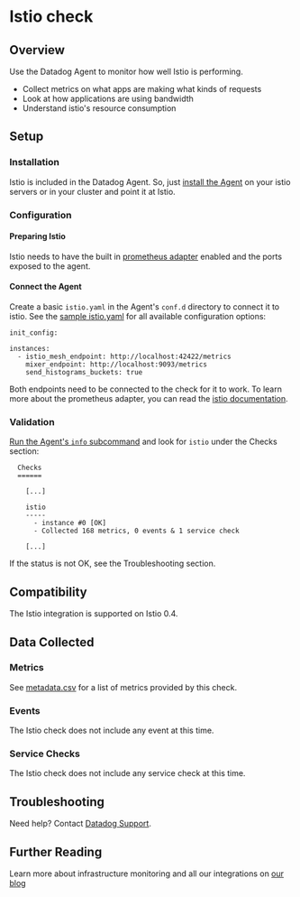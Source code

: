 # Istio check

## Overview

Use the Datadog Agent to monitor how well Istio is performing.

* Collect metrics on what apps are making what kinds of requests
* Look at how applications are using bandwidth
* Understand istio's resource consumption

## Setup
### Installation

Istio is included in the Datadog Agent. So, just [install the Agent](https://app.datadoghq.com/account/settings#agent) on your istio servers or in your cluster and point it at Istio.

### Configuration

#### Preparing Istio

Istio needs to have the built in [prometheus adapter](https://istio.io/docs/tasks/telemetry/querying-metrics.html#about-the-prometheus-add-on) enabled and the ports exposed to the agent.

#### Connect the Agent

Create a basic `istio.yaml` in the Agent's `conf.d` directory to connect it to istio. See the [sample istio.yaml](https://github.com/DataDog/integrations-core/blob/master/istio/conf.yaml.example) for all available configuration options:

```
init_config:

instances:
  - istio_mesh_endpoint: http://localhost:42422/metrics
    mixer_endpoint: http://localhost:9093/metrics
    send_histograms_buckets: true
```

Both endpoints need to be connected to the check for it to work. To learn more about the prometheus adapter, you can read the [istio documentation](https://istio.io/docs/tasks/telemetry/querying-metrics.html#about-the-prometheus-add-on).

### Validation

[Run the Agent's `info` subcommand](https://docs.datadoghq.com/agent/faq/agent-status-and-information/) and look for `istio` under the Checks section:

```
  Checks
  ======

    [...]

    istio
    -----
      - instance #0 [OK]
      - Collected 168 metrics, 0 events & 1 service check

    [...]
```

If the status is not OK, see the Troubleshooting section.

## Compatibility

The Istio integration is supported on Istio 0.4.

## Data Collected
### Metrics

See [metadata.csv](https://github.com/DataDog/integrations-core/blob/master/istio/metadata.csv) for a list of metrics provided by this check.

### Events
The Istio check does not include any event at this time.

### Service Checks
The Istio check does not include any service check at this time.

## Troubleshooting
Need help? Contact [Datadog Support](http://docs.datadoghq.com/help/).

## Further Reading
Learn more about infrastructure monitoring and all our integrations on [our blog](https://www.datadoghq.com/blog/)
